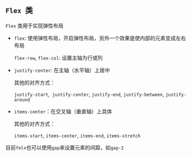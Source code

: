 ## `Flex `类

`Flex` 类用于实现弹性布局

- `flex`: 使用弹性布局，开启弹性布局，另外一个效果是使内部的元素变成左右布局

  `flex-row`, `flex-col`: 设置主轴为行或列

- `justify-center`: 在主轴（水平轴）上居中

  其他的对齐方式：

  `justify-start`,` justify-center`, `justify-end`, `justify-between`, `justify-around`

- `items-center`：在交叉轴（垂直轴）上具体

  其他的对齐方式：

  `items-start`, `items-center`, `items-end`, `items-stretch`

目前`felx`也可以使用`gap`来设置元素的间距，如`gap-2`